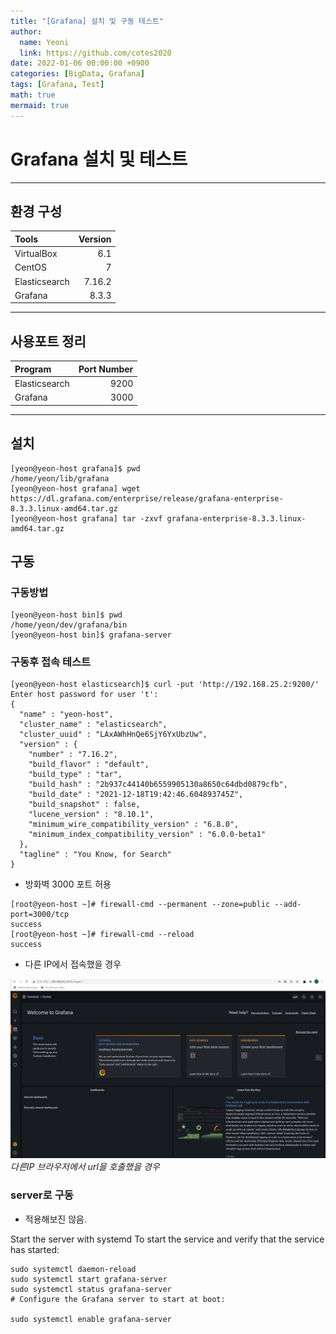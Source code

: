 ```yaml
---
title: "[Grafana] 설치 및 구동 테스트"
author:
  name: Yeoni
  link: https://github.com/cotes2020
date: 2022-01-06 00:00:00 +0900
categories: [BigData, Grafana]
tags: [Grafana, Test]
math: true
mermaid: true
---
```



# Grafana 설치 및 테스트

---
## 환경 구성

| Tools                        | Version          |
|:-----------------------------|-----------------:|
| VirtualBox                   | 6.1              |
| CentOS                       | 7                |
| Elasticsearch                | 7.16.2           |
| Grafana                      | 8.3.3            |

---
## 사용포트 정리

| Program                      | Port Number      |
|:-----------------------------|-----------------:|
| Elasticsearch                | 9200             |
| Grafana                      | 3000             |

---
## 설치

```console
[yeon@yeon-host grafana]$ pwd
/home/yeon/lib/grafana
[yeon@yeon-host grafana] wget https://dl.grafana.com/enterprise/release/grafana-enterprise-8.3.3.linux-amd64.tar.gz
[yeon@yeon-host grafana] tar -zxvf grafana-enterprise-8.3.3.linux-amd64.tar.gz
```

## 구동
### 구동방법

```console
[yeon@yeon-host bin]$ pwd
/home/yeon/dev/grafana/bin
[yeon@yeon-host bin]$ grafana-server
```

### 구동후 접속 테스트

```console
[yeon@yeon-host elasticsearch]$ curl -put 'http://192.168.25.2:9200/'
Enter host password for user 't':
{
  "name" : "yeon-host",
  "cluster_name" : "elasticsearch",
  "cluster_uuid" : "LAxAWhHnQe6SjY6YxUbzUw",
  "version" : {
    "number" : "7.16.2",
    "build_flavor" : "default",
    "build_type" : "tar",
    "build_hash" : "2b937c44140b6559905130a8650c64dbd0879cfb",
    "build_date" : "2021-12-18T19:42:46.604893745Z",
    "build_snapshot" : false,
    "lucene_version" : "8.10.1",
    "minimum_wire_compatibility_version" : "6.8.0",
    "minimum_index_compatibility_version" : "6.0.0-beta1"
  },
  "tagline" : "You Know, for Search"
}
```

- 방화벽 3000 포트 허용

```console
[root@yeon-host ~]# firewall-cmd --permanent --zone=public --add-port=3000/tcp
success
[root@yeon-host ~]# firewall-cmd --reload
success
```

- 다른 IP에서 접속했을 경우


![Desktop View](/assets/img/contents/BigData/Grafana/grafana-test/local1.png)
_다른IP 브라우저에서 url을 호출했을 경우_


### server로 구동

- 적용해보진 않음.

Start the server with systemd
To start the service and verify that the service has started:

```console
sudo systemctl daemon-reload
sudo systemctl start grafana-server
sudo systemctl status grafana-server
# Configure the Grafana server to start at boot:

sudo systemctl enable grafana-server
```
